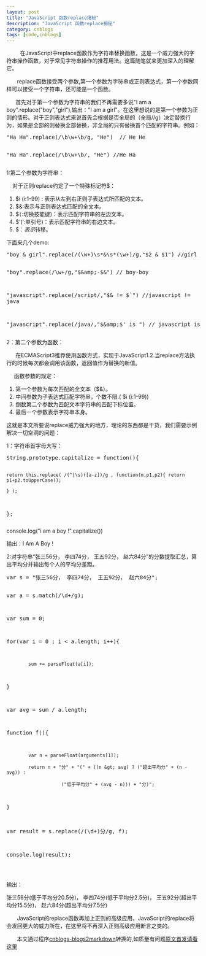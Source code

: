 ```yaml
---
layout: post
title: "JavaScript 函数replace揭秘"
description: "JavaScript 函数replace揭秘"
category: cnblogs
tags: [code,cnblogs]
---
```

&nbsp;&nbsp;&nbsp;&nbsp;&nbsp;&nbsp; &nbsp;&nbsp;在JavaScript中replace函数作为字符串替换函数，这是一个威力强大的字符串操作函数，对于常见字符串操作的推荐用法。这篇随笔就来更加深入的理解它。

&nbsp;&nbsp;&nbsp;&nbsp;&nbsp;&nbsp; replace函数接受两个参数,第一个参数为字符串或正则表达式，第一个参数同样可以接受一个字符串，还可能是一个函数。

&nbsp;&nbsp;&nbsp;&nbsp;&nbsp; 首先对于第一个参数为字符串的我们不再需要多说"I am a boy".replace("boy","girl"),输出："I am a girl"。在这里想说的是第一个参数为正则的情形。对于正则表达式来说首先会根据是否全局的（全局//g）决定替换行为，如果是全部的则替换全部替换，非全局的只有替换首个匹配的字符串。例如：

<div class="cnblogs_Highlighter">
<pre class="brush:javascript;gutter:false;">"Ha Ha".replace(/\b\w+\b/g, "He")  // He He

"Ha Ha".replace(/\b\w+\b/, "He")  //He Ha
</pre>
</div>

1:第二个参数为字符串：

&nbsp;&nbsp;&nbsp; 对于正则replace约定了一个特殊标记符$：

1.  $i (i:1-99) : 表示从左到右正则子表达式所匹配的文本。
2.  $&amp;:表示与正则表达式匹配的全文本。
3.  $`(`:切换技能键)：表示匹配字符串的左边文本。
4.  $&rsquo;(&lsquo;:单引号)：表示匹配字符串的右边文本。
5.  $$：表示$转移。

下面来几个demo:

<div class="cnblogs_Highlighter">
<pre class="brush:javascript;gutter:false;">"boy &amp; girl".replace(/(\w+)\s*&amp;\s*(\w+)/g,"$2 &amp; $1") //girl &amp; boy

"boy".replace(/\w+/g,"$&amp;-$&amp;") // boy-boy

"javascript".replace(/script/,"$&amp; != $`") //javascript != java

"javascript".replace(/java/,"$&amp;$' is ") // javascript is script
</pre>
</div>

2：第二个参数为函数：

&nbsp;&nbsp;&nbsp;&nbsp; &nbsp;在ECMAScript3推荐使用函数方式，实现于JavaScript1.2.当replace方法执行的时候每次都会调用该函数，返回值作为替换的新值。

&nbsp;&nbsp;&nbsp;&nbsp; 函数参数的规定：

1.  第一个参数为每次匹配的全文本（$&amp;）。
2.  中间参数为子表达式匹配字符串，个数不限.( $i (i:1-99))
3.  倒数第二个参数为匹配文本字符串的匹配下标位置。
4.  最后一个参数表示字符串本身。

这就是本文所要说replace威力强大的地方，理论的东西都是干货，我们需要示例解决一切空洞的问题：

1：字符串首字母大写：

<div class="cnblogs_Highlighter">
<pre class="brush:javascript;gutter:false;">String.prototype.capitalize = function(){

    return this.replace( /(^|\s)([a-z])/g , function(m,p1,p2){ return p1+p2.toUpperCase();

    } );

};
</pre>
</div>

console.log("i am a boy !".capitalize())

输出：I Am A Boy !

2:对字符串&ldquo;张三56分， 李四74分， 王五92分， 赵六84分&rdquo;的分数提取汇总，算出平均分并输出每个人的平均分差距。

<div class="cnblogs_Highlighter">
<pre class="brush:javascript;gutter:false;">var s = "张三56分， 李四74分， 王五92分， 赵六84分";

var a = s.match(/\d+/g);

var sum = 0;

for(var i = 0 ; i &lt; a.length; i++){

            sum += parseFloat(a[i]);

}

var avg = sum / a.length;

function f(){

            var n = parseFloat(arguments[1]);

            return n + "分" + "(" + ((n &gt; avg) ? ("超出平均分" + (n - avg)) :

                        ("低于平均分" + (avg - n))) + "分)";

}

var result = s.replace(/(\d+)分/g, f);

console.log(result);
</pre>
</div>

&nbsp;

输出：

张三56分(低于平均分20.5分)， 李四74分(低于平均分2.5分)， 王五92分(超出平均分15.5分)， 赵六84分(超出平均分7.5分)

&nbsp;&nbsp;&nbsp;&nbsp;&nbsp;&nbsp; JavaScript的replace函数再加上正则的高级应用，JavaScript的replace将会发回更大的威力所在，在这里将不再深入正则高级应用断言之类的。

&nbsp;&nbsp;&nbsp;&nbsp;&nbsp;&nbsp;&nbsp;本文通过程序[cnblogs-blogs2markdown](https://github.com/greengerong/cnblogs-blogs2markdown "cnblogs-blogs2markdown")转换的,如质量有问题[原文首发请看这里](http://www.cnblogs.com/whitewolf/archive/2013/03/14/2958720.html "原文首发")